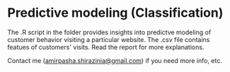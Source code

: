 # Predictive modeling (Classification)
The .R script in the folder provides insights into predictve modeling of customer behavior visiting a particular website. The .csv file contains 
featues of customers' visits. Read the report for more explanations. 

Contact me (amirpasha.shirazinia@gmail.com) if you need more info, etc.
